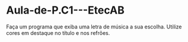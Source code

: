 # Aula-de-P.C1---EtecAB
Faça um programa que exiba uma letra de música a sua escolha. Utilize cores em destaque no título e nos refrões.
